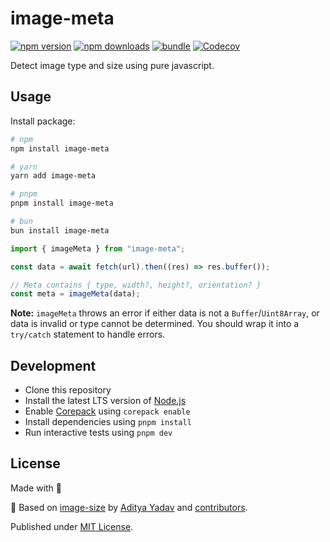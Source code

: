 # image-meta

[![npm version][npm-version-src]][npm-version-href]
[![npm downloads][npm-downloads-src]][npm-downloads-href]
[![bundle][bundle-src]][bundle-href]
[![Codecov][codecov-src]][codecov-href]

Detect image type and size using pure javascript.

## Usage

Install package:

```sh
# npm
npm install image-meta

# yarn
yarn add image-meta

# pnpm
pnpm install image-meta

# bun
bun install image-meta
```

```ts
import { imageMeta } from "image-meta";

const data = await fetch(url).then((res) => res.buffer());

// Meta contains { type, width?, height?, orientation? }
const meta = imageMeta(data);
```

**Note:** `imageMeta` throws an error if either data is not a `Buffer`/`Uint8Array`, or data is invalid or type cannot be determined. You should wrap it into a `try/catch` statement to handle errors.

## Development

- Clone this repository
- Install the latest LTS version of [Node.js](https://nodejs.org/en/)
- Enable [Corepack](https://github.com/nodejs/corepack) using `corepack enable`
- Install dependencies using `pnpm install`
- Run interactive tests using `pnpm dev`

## License

Made with 💛

🔀 Based on [image-size](https://github.com/image-size/image-size) by [Aditya Yadav](https://github.com/netroy) and [contributors](https://github.com/image-size/image-size/graphs/contributors).

Published under [MIT License](./LICENSE).

<!-- Badges -->

[npm-version-src]: https://img.shields.io/npm/v/image-meta?style=flat&colorA=18181B&colorB=F0DB4F
[npm-version-href]: https://npmjs.com/package/image-meta
[npm-downloads-src]: https://img.shields.io/npm/dm/image-meta?style=flat&colorA=18181B&colorB=F0DB4F
[npm-downloads-href]: https://npmjs.com/package/image-meta
[codecov-src]: https://img.shields.io/codecov/c/gh/unjs/image-meta/main?style=flat&colorA=18181B&colorB=F0DB4F
[codecov-href]: https://codecov.io/gh/unjs/image-meta
[bundle-src]: https://img.shields.io/bundlephobia/minzip/image-meta?style=flat&colorA=18181B&colorB=F0DB4F
[bundle-href]: https://bundlephobia.com/result?p=image-meta
